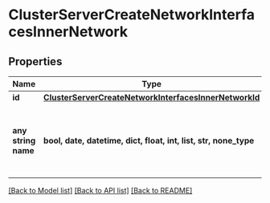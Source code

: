 # ClusterServerCreateNetworkInterfacesInnerNetwork


## Properties
Name | Type | Description | Notes
------------ | ------------- | ------------- | -------------
**id** | [**ClusterServerCreateNetworkInterfacesInnerNetworkId**](ClusterServerCreateNetworkInterfacesInnerNetworkId.md) |  | 
**any string name** | **bool, date, datetime, dict, float, int, list, str, none_type** | any string name can be used but the value must be the correct type | [optional]

[[Back to Model list]](../README.md#documentation-for-models) [[Back to API list]](../README.md#documentation-for-api-endpoints) [[Back to README]](../README.md)


